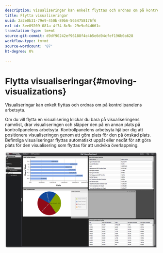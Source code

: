 ```yaml
---
description: Visualiseringar kan enkelt flyttas och ordnas om på kontrollpanelens arbetsyta.
title: Flytta visualiseringar
uuid: 2a2e0b31-79e9-450b-89b6-5654758176f6
exl-id: 3ee09209-081a-4f74-8c5c-29e9c04d661c
translation-type: tm+mt
source-git-commit: d9df90242ef96188f4e4b5e6d04cfef196b0a628
workflow-type: tm+mt
source-wordcount: '87'
ht-degree: 0%

---
```


# Flytta visualiseringar{#moving-visualizations}

Visualiseringar kan enkelt flyttas och ordnas om på kontrollpanelens arbetsyta.

Om du vill flytta en visualisering klickar du bara på visualiseringens namnlist, drar visualiseringen och släpper den på en annan plats på kontrollpanelens arbetsyta. Kontrollpanelens arbetsyta hjälper dig att positionera visualiseringen genom att göra plats för den på önskad plats. Befintliga visualiseringar flyttas automatiskt uppåt eller nedåt för att göra plats för den visualisering som flyttas för att undvika överlappning.

![](assets/move_visual.png)

